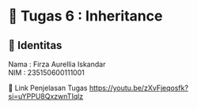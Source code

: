 # 📁 Tugas 6 : Inheritance

## 👤 Identitas

Nama : Firza Aurellia Iskandar  
NIM : 235150600111001

🔗 Link Penjelasan Tugas
https://youtu.be/zXvFjeqosfk?si=uYPPU8QxzwnTIqlz
